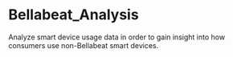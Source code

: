 # Bellabeat_Analysis 
Analyze smart device usage data in order to gain insight into how consumers use non-Bellabeat smart devices.
